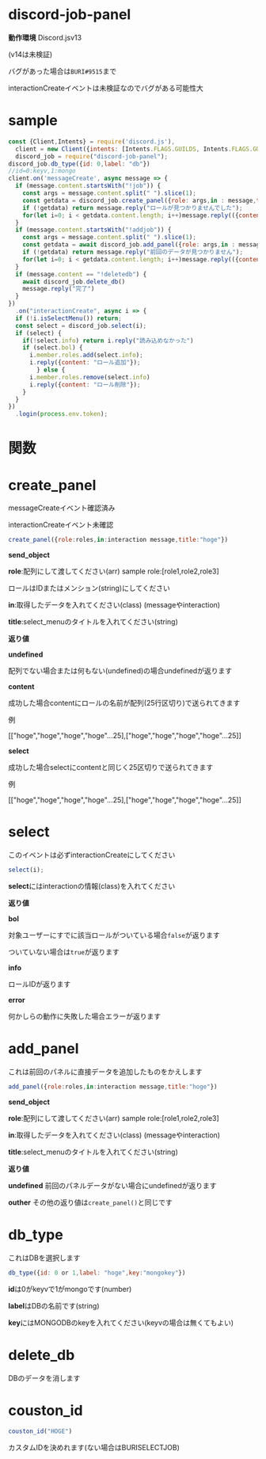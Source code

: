 # discord-job-panel

**動作環境**
Discord.jsv13

(v14は未検証)

バグがあった場合は``BURI#9515``まで

interactionCreateイベントは未検証なのでバグがある可能性大
# sample
```js
const {Client,Intents} = require('discord.js'),
  client = new Client({intents: [Intents.FLAGS.GUILDS, Intents.FLAGS.GUILD_MESSAGES]}),
  discord_job = require("discord-job-panel");
discord_job.db_type({id: 0,label: "db"})
//id=0:keyv,1:mongo
client.on('messageCreate', async message => {
  if (message.content.startsWith("!job")) {
    const args = message.content.split(" ").slice(1);
    const getdata = discord_job.create_panel({role: args,in : message,title: "ロールを選ぼう"});
    if (!getdata) return message.reply("ロールが見つかりませんでした");
    for(let i=0; i < getdata.content.length; i++)message.reply(({content: getdata.content[i].join("\n"),components: [getdata.select[i]]}));
  }
  if (message.content.startsWith("!addjob")) {
    const args = message.content.split(" ").slice(1);
    const getdata = await discord_job.add_panel({role: args,in : message,title: "ロールを選ぼう"});
    if (!getdata) return message.reply("前回のデータが見つかりません");
    for(let i=0; i < getdata.content.length; i++)message.reply(({content: getdata.content[i].join("\n"),components: [getdata.select[i]]}));
  }
  if (message.content == "!deletedb") {
    await discord_job.delete_db()
    message.reply("完了")
  }
})
  .on("interactionCreate", async i => {
  if (!i.isSelectMenu()) return;
  const select = discord_job.select(i);
  if (select) {
    if(!select.info) return i.reply("読み込めなかった")
    if (select.bol) {
      i.member.roles.add(select.info);
      i.reply({content: "ロール追加"});
        } else {
      i.member.roles.remove(select.info)
      i.reply({content: "ロール削除"});
    }
  }
})
  .login(process.env.token);
```

# 関数

# create_panel
messageCreateイベント確認済み

interactionCreateイベント未確認

```js
create_panel({role:roles,in:interaction message,title:"hoge"})
```

**send_object**


**role**:配列にして渡してください(arr)
sample
role:[role1,role2,role3]

ロールはIDまたはメンション(string)にしてください


**in**:取得したデータを入れてください(class)
(messageやinteraction)



**title**:select_menuのタイトルを入れてください(string)

**返り値**

**undefined**

配列でない場合または何もない(undefined)の場合undefinedが返ります

**content**

成功した場合contentにロールの名前が配列(25行区切り)で送られてきます

例

[["hoge","hoge","hoge","hoge"...25],["hoge","hoge","hoge","hoge"...25]]

**select**

成功した場合selectにcontentと同じく25区切りで送られてきます

例

[["hoge","hoge","hoge","hoge"...25],["hoge","hoge","hoge","hoge"...25]]

# select

このイベントは必ずinteractionCreateにしてください

```js
select(i);
```

**select**にはinteractionの情報(class)を入れてください

**返り値**

**bol**

対象ユーザーにすでに該当ロールがついている場合`false`が返ります

ついていない場合は`true`が返ります

**info**

ロールIDが返ります

**error**

何かしらの動作に失敗した場合エラーが返ります

# add_panel

これは前回のパネルに直接データを追加したものをかえします

```js
add_panel({role:roles,in:interaction message,title:"hoge"})
```

**send_object**


**role**:配列にして渡してください(arr)
sample
role:[role1,role2,role3]


**in**:取得したデータを入れてください(class)
(messageやinteraction)



**title**:select_menuのタイトルを入れてください(string)


**返り値**

**undefined**
前回のパネルデータがない場合にundefinedが返ります

**outher**
その他の返り値は`create_panel()`と同じです

# db_type

これはDBを選択します

```js
db_type({id: 0 or 1,label: "hoge",key:"mongokey"})
 ```


**id**は0がkeyvで1がmongoです(number)

**label**はDBの名前です(string)

**key**にはMONGODBのkeyを入れてください(keyvの場合は無くてもよい)

# delete_db
DBのデータを消します

# couston_id

```js
couston_id("HOGE")
```

  カスタムIDを決めれます(ない場合はBURISELECTJOB)
